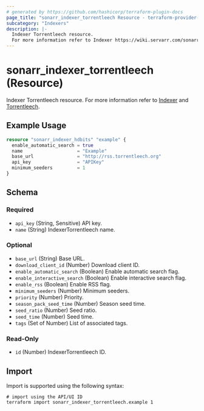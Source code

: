 ```yaml
---
# generated by https://github.com/hashicorp/terraform-plugin-docs
page_title: "sonarr_indexer_torrentleech Resource - terraform-provider-sonarr"
subcategory: "Indexers"
description: |-
  Indexer Torrentleech resource.
  For more information refer to Indexer https://wiki.servarr.com/sonarr/settings#indexers and Torrentleech https://wiki.servarr.com/sonarr/supported#torrentleech.
---
```


# sonarr_indexer_torrentleech (Resource)

<!-- subcategory:Indexers -->
Indexer Torrentleech resource.
For more information refer to [Indexer](https://wiki.servarr.com/sonarr/settings#indexers) and [Torrentleech](https://wiki.servarr.com/sonarr/supported#torrentleech).

## Example Usage

```terraform
resource "sonarr_indexer_hdbits" "example" {
  enable_automatic_search = true
  name                    = "Example"
  base_url                = "http://rss.torrentleech.org"
  api_key                 = "APIKey"
  minimum_seeders         = 1
}
```

<!-- schema generated by tfplugindocs -->
## Schema

### Required

- `api_key` (String, Sensitive) API key.
- `name` (String) IndexerTorrentleech name.

### Optional

- `base_url` (String) Base URL.
- `download_client_id` (Number) Download client ID.
- `enable_automatic_search` (Boolean) Enable automatic search flag.
- `enable_interactive_search` (Boolean) Enable interactive search flag.
- `enable_rss` (Boolean) Enable RSS flag.
- `minimum_seeders` (Number) Minimum seeders.
- `priority` (Number) Priority.
- `season_pack_seed_time` (Number) Season seed time.
- `seed_ratio` (Number) Seed ratio.
- `seed_time` (Number) Seed time.
- `tags` (Set of Number) List of associated tags.

### Read-Only

- `id` (Number) IndexerTorrentleech ID.

## Import

Import is supported using the following syntax:

```shell
# import using the API/UI ID
terraform import sonarr_indexer_torrentleech.example 1
```
